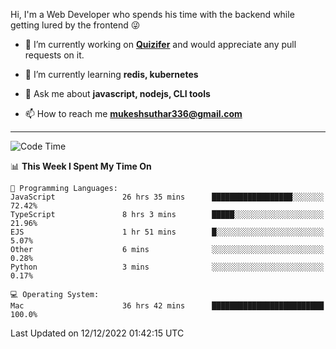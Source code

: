 Hi, I'm a Web Developer who spends his time with the backend while getting lured by the frontend 😜

- 🔭 I’m currently working on **[Quizifer](https://github.com/SutharMukesh/Quizifer/)** and would appreciate any pull requests on it.

- 🌱 I’m currently learning **redis, kubernetes**

- 💬 Ask me about **javascript, nodejs, CLI tools**

- 📫 How to reach me **mukeshsuthar336@gmail.com**

---
<!--START_SECTION:waka-->
![Code Time](http://img.shields.io/badge/Code%20Time-1%2C991%20hrs%201%20min-blue)

📊 **This Week I Spent My Time On** 

```text
💬 Programming Languages: 
JavaScript               26 hrs 35 mins      ██████████████████░░░░░░░   72.42% 
TypeScript               8 hrs 3 mins        █████░░░░░░░░░░░░░░░░░░░░   21.96% 
EJS                      1 hr 51 mins        █░░░░░░░░░░░░░░░░░░░░░░░░   5.07% 
Other                    6 mins              ░░░░░░░░░░░░░░░░░░░░░░░░░   0.28% 
Python                   3 mins              ░░░░░░░░░░░░░░░░░░░░░░░░░   0.17%

💻 Operating System: 
Mac                      36 hrs 42 mins      █████████████████████████   100.0%

```


 Last Updated on 12/12/2022 01:42:15 UTC
<!--END_SECTION:waka-->
